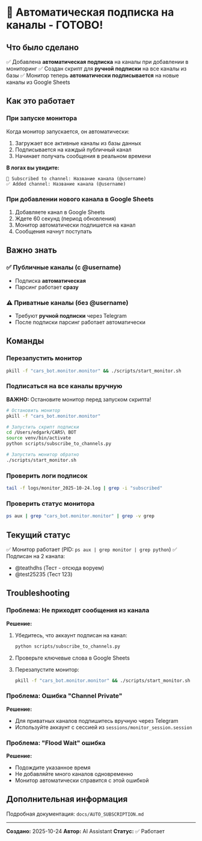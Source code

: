 # 🎉 Автоматическая подписка на каналы - ГОТОВО!

## Что было сделано

✅ Добавлена **автоматическая подписка** на каналы при добавлении в мониторинг
✅ Создан скрипт для **ручной подписки** на все каналы из базы
✅ Монитор теперь **автоматически подписывается** на новые каналы из Google Sheets

## Как это работает

### При запуске монитора

Когда монитор запускается, он автоматически:
1. Загружает все активные каналы из базы данных
2. Подписывается на каждый публичный канал
3. Начинает получать сообщения в реальном времени

**В логах вы увидите:**
```
📝 Subscribed to channel: Название канала (@username)
✅ Added channel: Название канала (@username)
```

### При добавлении нового канала в Google Sheets

1. Добавляете канал в Google Sheets
2. Ждете 60 секунд (период обновления)
3. Монитор автоматически подпишется на канал
4. Сообщения начнут поступать

## Важно знать

### ✅ Публичные каналы (с @username)
- Подписка **автоматическая**
- Парсинг работает **сразу**

### ⚠️ Приватные каналы (без @username)
- Требуют **ручной подписки** через Telegram
- После подписки парсинг работает автоматически

## Команды

### Перезапустить монитор
```bash
pkill -f "cars_bot.monitor.monitor" && ./scripts/start_monitor.sh
```

### Подписаться на все каналы вручную

**ВАЖНО:** Остановите монитор перед запуском скрипта!

```bash
# Остановить монитор
pkill -f "cars_bot.monitor.monitor"

# Запустить скрипт подписки
cd /Users/edgark/CARS\ BOT
source venv/bin/activate
python scripts/subscribe_to_channels.py

# Запустить монитор обратно
./scripts/start_monitor.sh
```

### Проверить логи подписок
```bash
tail -f logs/monitor_2025-10-24.log | grep -i "subscribed"
```

### Проверить статус монитора
```bash
ps aux | grep "cars_bot.monitor.monitor" | grep -v grep
```

## Текущий статус

✅ Монитор работает (PID: `ps aux | grep monitor | grep python`)
✅ Подписан на 2 канала:
   - @teathdhs (Тест - отсюда воруем)
   - @test25235 (Тест 123)

## Troubleshooting

### Проблема: Не приходят сообщения из канала

**Решение:**
1. Убедитесь, что аккаунт подписан на канал:
   ```bash
   python scripts/subscribe_to_channels.py
   ```

2. Проверьте ключевые слова в Google Sheets

3. Перезапустите монитор:
   ```bash
   pkill -f "cars_bot.monitor.monitor" && ./scripts/start_monitor.sh
   ```

### Проблема: Ошибка "Channel Private"

**Решение:**
- Для приватных каналов подпишитесь вручную через Telegram
- Используйте аккаунт с сессией из `sessions/monitor_session.session`

### Проблема: "Flood Wait" ошибка

**Решение:**
- Подождите указанное время
- Не добавляйте много каналов одновременно
- Монитор автоматически справится с этой ошибкой

## Дополнительная информация

Подробная документация: `docs/AUTO_SUBSCRIPTION.md`

---

**Создано:** 2025-10-24
**Автор:** AI Assistant
**Статус:** ✅ Работает

